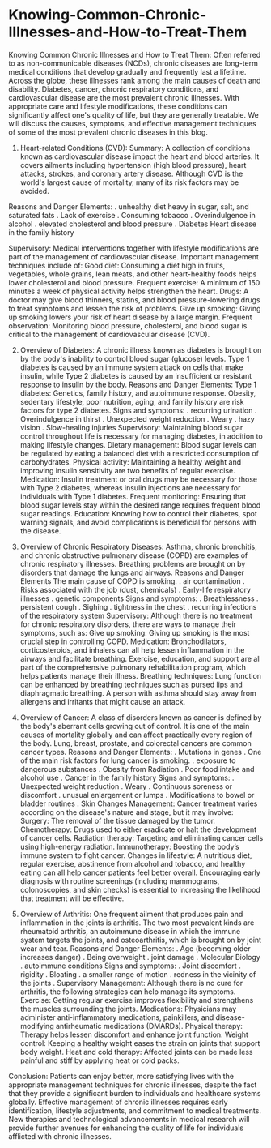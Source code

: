 # Knowing-Common-Chronic-Illnesses-and-How-to-Treat-Them
Knowing Common Chronic Illnesses and How to Treat Them:
Often referred to as non-communicable diseases (NCDs), chronic diseases are long-term medical conditions that develop gradually and frequently last a lifetime. Across the globe, these illnesses rank among the main causes of death and disability. Diabetes, cancer, chronic respiratory conditions, and cardiovascular disease are the most prevalent chronic illnesses. With appropriate care and lifestyle modifications, these conditions can significantly affect one's quality of life, but they are generally treatable. We will discuss the causes, symptoms, and effective management techniques of some of the most prevalent chronic diseases in this blog.

1. Heart-related Conditions (CVD):
Summary:
A collection of conditions known as cardiovascular disease impact the heart and blood arteries. It covers ailments including hypertension (high blood pressure), heart attacks, strokes, and coronary artery disease. Although CVD is the world's largest cause of mortality, many of its risk factors may be avoided.

Reasons and Danger Elements:
. unhealthy diet heavy in sugar, salt, and saturated fats
.  Lack of exercise
. Consuming tobacco
. Overindulgence in alcohol
. elevated cholesterol and blood pressure
. Diabetes Heart disease in the family history

Supervisory:
Medical interventions together with lifestyle modifications are part of the management of cardiovascular disease. Important management techniques include of:
Good diet: Consuming a diet high in fruits, vegetables, whole grains, lean meats, and other heart-healthy foods helps lower cholesterol and blood pressure.
Frequent exercise: A minimum of 150 minutes a week of physical activity helps strengthen the heart.
Drugs: A doctor may give blood thinners, statins, and blood pressure-lowering drugs to treat symptoms and lessen the risk of problems.
Give up smoking: Giving up smoking lowers your risk of heart disease by a large margin.
Frequent observation: Monitoring blood pressure, cholesterol, and blood sugar is critical to the management of cardiovascular disease (CVD).

2. Overview of Diabetes:
A chronic illness known as diabetes is brought on by the body's inability to control blood sugar (glucose) levels. Type 1 diabetes is caused by an immune system attack on cells that make insulin, while Type 2 diabetes is caused by an insufficient or resistant response to insulin by the body.
Reasons and Danger Elements:
Type 1 diabetes: Genetics, family history, and autoimmune response.
Obesity, sedentary lifestyle, poor nutrition, aging, and family history are risk factors for type 2 diabetes.
Signs and symptoms:
. recurring urination
. Overindulgence in thirst
. Unexpected weight reduction
. Weary
. hazy vision
. Slow-healing injuries
Supervisory:
Maintaining blood sugar control throughout life is necessary for managing diabetes, in addition to making lifestyle changes.
Dietary management: Blood sugar levels can be regulated by eating a balanced diet with a restricted consumption of carbohydrates.
Physical activity: Maintaining a healthy weight and improving insulin sensitivity are two benefits of regular exercise.
Medication: Insulin treatment or oral drugs may be necessary for those with Type 2 diabetes, whereas insulin injections are necessary for individuals with Type 1 diabetes.
Frequent monitoring: Ensuring that blood sugar levels stay within the desired range requires frequent blood sugar readings.
Education: Knowing how to control their diabetes, spot warning signals, and avoid complications is beneficial for persons with the disease.

3. Overview of Chronic Respiratory Diseases:
Asthma, chronic bronchitis, and chronic obstructive pulmonary disease (COPD) are examples of chronic respiratory illnesses. Breathing problems are brought on by disorders that damage the lungs and airways.
Reasons and Danger Elements
The main cause of COPD is smoking.
. air contamination
. Risks associated with the job (dust, chemicals)
. Early-life respiratory illnesses
. genetic components
Signs and symptoms:
. Breathlessness
. persistent cough
. Sighing
. tightness in the chest
. recurring infections of the respiratory system
Supervisory:
Although there is no treatment for chronic respiratory disorders, there are ways to manage their symptoms, such as:
Give up smoking: Giving up smoking is the most crucial step in controlling COPD.
Medication: Bronchodilators, corticosteroids, and inhalers can all help lessen inflammation in the airways and facilitate breathing. Exercise, education, and support are all part of the comprehensive pulmonary rehabilitation program, which helps patients manage their illness.
Breathing techniques: Lung function can be enhanced by breathing techniques such as pursed lips and diaphragmatic breathing. A person with asthma should stay away from allergens and irritants that might cause an attack.

4. Overview of Cancer:
A class of disorders known as cancer is defined by the body's aberrant cells growing out of control. It is one of the main causes of mortality globally and can affect practically every region of the body. Lung, breast, prostate, and colorectal cancers are common cancer types.
Reasons and Danger Elements:
. Mutations in genes
. One of the main risk factors for lung cancer is smoking.
. exposure to dangerous substances
. Obesity from Radiation
. Poor food intake and alcohol use
. Cancer in the family history
Signs and symptoms:
. Unexpected weight reduction
. Weary
. Continuous soreness or discomfort
. unusual enlargement or lumps
. Modifications to bowel or bladder routines
. Skin Changes 
Management:
Cancer treatment varies according on the disease's nature and stage, but it may involve:
Surgery: The removal of the tissue damaged by the tumor.
Chemotherapy: Drugs used to either eradicate or halt the development of cancer cells.
Radiation therapy: Targeting and eliminating cancer cells using high-energy radiation.
Immunotherapy: Boosting the body’s immune system to fight cancer.
Changes in lifestyle: A nutritious diet, regular exercise, abstinence from alcohol and tobacco, and healthy eating can all help cancer patients feel better overall.
Encouraging early diagnosis with routine screenings (including mammograms, colonoscopies, and skin checks) is essential to increasing the likelihood that treatment will be effective.

5. Overview of Arthritis:
One frequent ailment that produces pain and inflammation in the joints is arthritis. The two most prevalent kinds are rheumatoid arthritis, an autoimmune disease in which the immune system targets the joints, and osteoarthritis, which is brought on by joint wear and tear.
Reasons and Danger Elements:
. Age (becoming older increases danger)
. Being overweight
. joint damage
. Molecular Biology
. autoimmune conditions
Signs and symptoms:
. Joint discomfort
. rigidity
. Bloating
. a smaller range of motion
. redness in the vicinity of the joints
. Supervisory
Management:
Although there is no cure for arthritis, the following strategies can help manage its symptoms.
Exercise: Getting regular exercise improves flexibility and strengthens the muscles surrounding the joints.
Medications: Physicians may administer anti-inflammatory medications, painkillers, and disease-modifying antirheumatic medications (DMARDs).
Physical therapy: Therapy helps lessen discomfort and enhance joint function.
Weight control: Keeping a healthy weight eases the strain on joints that support body weight.
Heat and cold therapy: Affected joints can be made less painful and stiff by applying heat or cold packs.

Conclusion:
Patients can enjoy better, more satisfying lives with the appropriate management techniques for chronic illnesses, despite the fact that they provide a significant burden to individuals and healthcare systems globally. Effective management of chronic illnesses requires early identification, lifestyle adjustments, and commitment to medical treatments. New therapies and technological advancements in medical research will provide further avenues for enhancing the quality of life for individuals afflicted with chronic illnesses.











